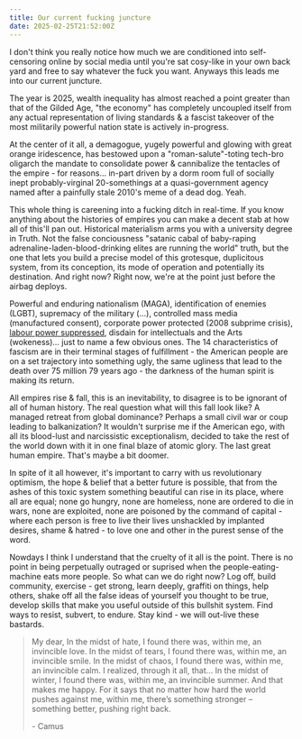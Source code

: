 ```yaml
---
title: Our current fucking juncture
date: 2025-02-25T21:52:00Z
---
```


I don't think you really notice how much we are conditioned into self-censoring
online by social media until you're sat cosy-like in your own back yard and free
to say whatever the fuck you want. Anyways this leads me into our current
juncture.

The year is 2025, wealth inequality has almost reached a point greater than that
of the Gilded Age, "the economy" has completely uncoupled itself from any actual
representation of living standards & a fascist takeover of the most militarily
powerful nation state is actively in-progress.

At the center of it all, a demagogue, yugely powerful and glowing with great
orange iridescence, has bestowed upon a "roman-salute"-toting tech-bro oligarch
the mandate to consolidate power & cannibalize the tentacles of the empire - for
reasons... in-part driven by a dorm room full of socially inept
probably-virginal 20-somethings at a quasi-government agency named after a
painfully stale 2010's meme of a dead dog. Yeah.

This whole thing is careening into a fucking ditch in real-time. If you know
anything about the histories of empires you can make a decent stab at how all of
this'll pan out. Historical materialism arms you with a university degree in
Truth. Not the false conciousness "satanic cabal of baby-raping
adrenaline-laden-blood-drinking elites are running the world" truth, but the one
that lets you build a precise model of this grotesque, duplicitous system, from
its conception, its mode of operation and potentially its destination. And right
now? Right now, we're at the point just before the airbag deploys.

Powerful and enduring nationalism (MAGA), identification of enemies (LGBT),
supremacy of the military (...), controlled mass media (manufactured consent),
corporate power protected (2008 subprime crisis),
[labour power suppressed](https://youtu.be/AQeGBHxIyHw), disdain for
intellectuals and the Arts (wokeness)... just to name a few obvious ones. The 14
characteristics of fascism are in their terminal stages of fulfillment - the
American people are on a set trajectory into something ugly, the same ugliness
that lead to the death over 75 million 79 years ago - the darkness of the human
spirit is making its return.

All empires rise & fall, this is an inevitability, to disagree is to be ignorant
of all of human history. The real question what will this fall look like? A
managed retreat from global dominance? Perhaps a small civil war or coup leading
to balkanization? It wouldn't surprise me if the American ego, with all its
blood-lust and narcissistic exceptionalism, decided to take the rest of the
world down with it in one final blaze of atomic glory. The last great human
empire. That's maybe a bit doomer.

In spite of it all however, it's important to carry with us revolutionary
optimism, the hope & belief that a better future is possible, that from the
ashes of this toxic system something beautiful can rise in its place, where all
are equal; none go hungry, none are homeless, none are ordered to die in wars,
none are exploited, none are poisoned by the command of capital - where each
person is free to live their lives unshackled by implanted desires, shame &
hatred - to love one and other in the purest sense of the word.

Nowdays I think I understand that the cruelty of it all is the point. There is
no point in being perpetually outraged or suprised when the
people-eating-machine eats more people. So what can we do right now? Log off,
build community, exercise - get strong, learn deeply, graffiti on things, help
others, shake off all the false ideas of yourself you thought to be true,
develop skills that make you useful outside of this bullshit system. Find ways
to resist, subvert, to endure. Stay kind - we will out-live these bastards.

> My dear, In the midst of hate, I found there was, within me, an invincible
> love. In the midst of tears, I found there was, within me, an invincible
> smile. In the midst of chaos, I found there was, within me, an invincible
> calm. I realized, through it all, that… In the midst of winter, I found there
> was, within me, an invincible summer. And that makes me happy. For it says
> that no matter how hard the world pushes against me, within me, there’s
> something stronger – something better, pushing right back.
>
> \- Camus

